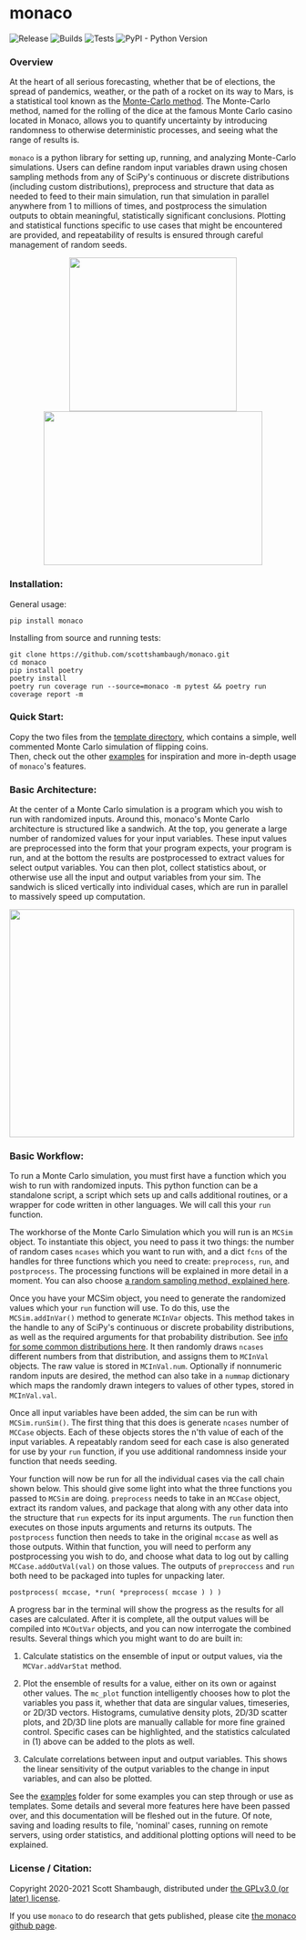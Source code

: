 # monaco
![Release](https://img.shields.io/github/v/release/scottshambaugh/monaco?sort=semver)
![Builds](https://github.com/scottshambaugh/monaco/actions/workflows/builds.yml/badge.svg)
![Tests](https://github.com/scottshambaugh/monaco/actions/workflows/unit_tests.yml/badge.svg)
![PyPI - Python Version](https://img.shields.io/pypi/pyversions/monaco)

### Overview

At the heart of all serious forecasting, whether that be of elections, the spread of pandemics, weather, or the path of a rocket on its way to Mars, is a statistical tool known as the [Monte-Carlo method](https://en.wikipedia.org/wiki/Monte_Carlo_method). The Monte-Carlo method, named for the rolling of the dice at the famous Monte Carlo casino located in Monaco, allows you to quantify uncertainty by introducing randomness to otherwise deterministic processes, and seeing what the range of results is.

`monaco` is a python library for setting up, running, and analyzing Monte-Carlo simulations. Users can define random input variables drawn using chosen sampling methods from any of SciPy's continuous or discrete distributions (including custom distributions), preprocess and structure that data as needed to feed to their main simulation, run that simulation in parallel anywhere from 1 to millions of times, and postprocess the simulation outputs to obtain meaningful, statistically significant conclusions. Plotting and statistical functions specific to use cases that might be encountered are provided, and repeatability of results is ensured through careful management of random seeds.

<p float="left" align="center">
<img width="293.08" height="270" src="https://raw.githubusercontent.com/scottshambaugh/monaco/master/examples/rocket/rocket_trajectory.png">  
<img width="384.94" height="270" src="https://raw.githubusercontent.com/scottshambaugh/monaco/master/examples/rocket/wind_vs_landing.png">
</p>

### Installation:
General usage:
```
pip install monaco
```

Installing from source and running tests:
```
git clone https://github.com/scottshambaugh/monaco.git
cd monaco
pip install poetry
poetry install
poetry run coverage run --source=monaco -m pytest && poetry run coverage report -m
```

### Quick Start:
Copy the two files from the [template directory](https://github.com/scottshambaugh/monaco/tree/master/template), which contains a simple, well commented Monte Carlo simulation of flipping coins.    
Then, check out the other [examples](https://github.com/scottshambaugh/monaco/tree/master/examples) for inspiration and more in-depth usage of `monaco`'s features.

### Basic Architecture:
At the center of a Monte Carlo simulation is a program which you wish to run with randomized inputs. Around this, monaco's Monte Carlo architecture is structured like a sandwich. At the top, you generate a large number of randomized values for your input variables. These input values are preprocessed into the form that your program expects, your program is run, and at the bottom the results are postprocessed to extract values for select output variables. You can then plot, collect statistics about, or otherwise use all the input and output variables from your sim. The sandwich is sliced vertically into individual cases, which are run in parallel to massively speed up computation.

<p float="left" align="left">
<img width="500" height="400" src="https://raw.githubusercontent.com/scottshambaugh/monaco/master/docs/val_var_case_architecture.png">  
</p>

### Basic Workflow:
To run a Monte Carlo simulation, you must first have a function which you wish to run with randomized inputs. This python function can be a standalone script, a script which sets up and calls additional routines, or a wrapper for code written in other languages. We will call this your `run` function.

The workhorse of the Monte Carlo Simulation which you will run is an `MCSim` object. To instantiate this object, you need to pass it two things: the number of random cases `ncases` which you want to run with, and a dict `fcns` of the handles for three functions which you need to create: `preprocess`, `run`, and `postprocess`. The processing functions will be explained in more detail in a moment. You can also choose [a random sampling method, explained here](docs/sampling_methods.md).

Once you have your MCSim object, you need to generate the randomized values which your `run` function will use. To do this, use the `MCSim.addInVar()` method to generate `MCInVar` objects. This method takes in the handle to any of SciPy's continuous or discrete probability distributions, as well as the required arguments for that probability distribution. See [info for some common distributions here](docs/statistical_distributions.md). It then randomly draws `ncases` different numbers from that distribution, and assigns them to `MCInVal` objects. The raw value is stored in `MCInVal.num`. Optionally if nonnumeric random inputs are desired, the method can also take in a `nummap` dictionary which maps the randomly drawn integers to values of other types, stored in `MCInVal.val`.

Once all input variables have been added, the sim can be run with `MCSim.runSim()`. The first thing that this does is generate `ncases` number of `MCCase` objects. Each of these objects stores the n'th value of each of the input variables. A repeatably random seed for each case is also generated for use by your `run` function, if you use additional randomness inside your function that needs seeding.

Your function will now be run for all the individual cases via the call chain shown below. This should give some light into what the three functions you passed to `MCSim` are doing. `preprocess` needs to take in an `MCCase` object, extract its random values, and package that along with any other data into the structure that `run` expects for its input arguments. The `run` function then executes on those inputs arguments and returns its outputs. The `postprocess` function then needs to take in the original `mccase` as well as those outputs. Within that function, you will need to perform any postprocessing you wish to do, and choose what data to log out by calling `MCCase.addOutVal(val)` on those values. The outputs of `preproccess` and `run` both need to be packaged into tuples for unpacking later.

    postprocess( mccase, *run( *preprocess( mccase ) ) )

A progress bar in the terminal will show the progress as the results for all cases are calculated. After it is complete, all the output values will be compiled into `MCOutVar` objects, and you can now interrogate the combined results. Several things which you might want to do are built in:

1) Calculate statistics on the ensemble of input or output values, via the `MCVar.addVarStat` method.

2) Plot the ensemble of results for a value, either on its own or against other values. The `mc_plot` function intelligently chooses how to plot the variables you pass it, whether that data are singular values, timeseries, or 2D/3D vectors. Histograms, cumulative density plots, 2D/3D scatter plots, and 2D/3D line plots are manually callable for more fine grained control. Specific cases can be highlighted, and the statistics calculated in (1) above can be added to the plots as well.

3) Calculate correlations between input and output variables. This shows the linear sensitivity of the output variables to the change in input variables, and can also be plotted.

See the [examples](examples/) folder for some examples you can step through or use as templates. Some details and several more features here have been passed over, and this documentation will be fleshed out in the future. Of note, saving and loading results to file, 'nominal' cases, running on remote servers, using order statistics, and additional plotting options will need to be explained.


### License / Citation:
Copyright 2020-2021 Scott Shambaugh, distributed under [the GPLv3.0 (or later) license](LICENSE.md).    

If you use `monaco` to do research that gets published, please cite [the monaco github page](https://github.com/scottshambaugh/monaco).
